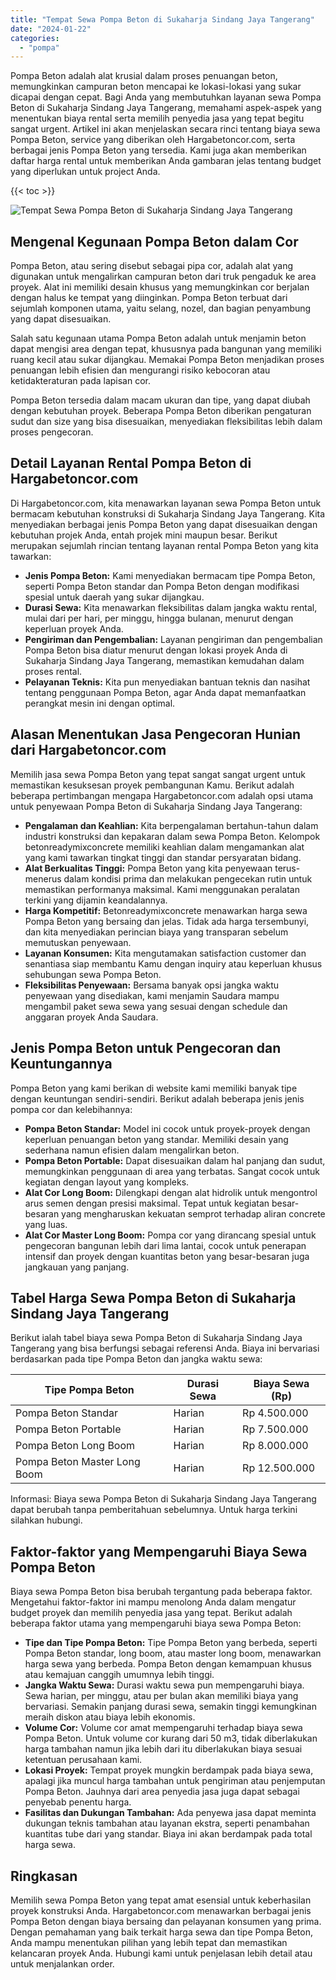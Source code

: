 ```yaml
---
title: "Tempat Sewa Pompa Beton di Sukaharja Sindang Jaya Tangerang"
date: "2024-01-22"
categories: 
  - "pompa"
---
```




Pompa Beton adalah alat krusial dalam proses penuangan beton, memungkinkan campuran beton mencapai ke lokasi-lokasi yang sukar dicapai dengan cepat. Bagi Anda yang membutuhkan layanan sewa Pompa Beton di Sukaharja Sindang Jaya Tangerang, memahami aspek-aspek yang menentukan biaya rental serta memilih penyedia jasa yang tepat begitu sangat urgent. Artikel ini akan menjelaskan secara rinci tentang biaya sewa Pompa Beton, service yang diberikan oleh Hargabetoncor.com, serta berbagai jenis Pompa Beton yang tersedia. Kami juga akan memberikan daftar harga rental untuk memberikan Anda gambaran jelas tentang budget yang diperlukan untuk project Anda.

{{< toc >}}

![Tempat Sewa Pompa Beton di Sukaharja Sindang Jaya Tangerang](https://hargareadymixid.github.io/pompa/concrete-pump%20(11).png)

## Mengenal Kegunaan Pompa Beton dalam Cor

Pompa Beton, atau sering disebut sebagai pipa cor, adalah alat yang digunakan untuk mengalirkan campuran beton dari truk pengaduk ke area proyek. Alat ini memiliki desain khusus yang memungkinkan cor berjalan dengan halus ke tempat yang diinginkan. Pompa Beton terbuat dari sejumlah komponen utama, yaitu selang, nozel, dan bagian penyambung yang dapat disesuaikan.

Salah satu kegunaan utama Pompa Beton adalah untuk menjamin beton dapat mengisi area dengan tepat, khususnya pada bangunan yang memiliki ruang kecil atau sukar dijangkau. Memakai Pompa Beton menjadikan proses penuangan lebih efisien dan mengurangi risiko kebocoran atau ketidakteraturan pada lapisan cor.

Pompa Beton tersedia dalam macam ukuran dan tipe, yang dapat diubah dengan kebutuhan proyek. Beberapa Pompa Beton diberikan pengaturan sudut dan size yang bisa disesuaikan, menyediakan fleksibilitas lebih dalam proses pengecoran.

## Detail Layanan Rental Pompa Beton di Hargabetoncor.com

Di Hargabetoncor.com, kita menawarkan layanan sewa Pompa Beton untuk bermacam kebutuhan konstruksi di Sukaharja Sindang Jaya Tangerang. Kita menyediakan berbagai jenis Pompa Beton yang dapat disesuaikan dengan kebutuhan projek Anda, entah projek mini maupun besar. Berikut merupakan sejumlah rincian tentang layanan rental Pompa Beton yang kita tawarkan:

- **Jenis Pompa Beton:** Kami menyediakan bermacam tipe Pompa Beton, seperti Pompa Beton standar dan Pompa Beton dengan modifikasi spesial untuk daerah yang sukar dijangkau.
- **Durasi Sewa:** Kita menawarkan fleksibilitas dalam jangka waktu rental, mulai dari per hari, per minggu, hingga bulanan, menurut dengan keperluan proyek Anda.
- **Pengiriman dan Pengembalian:** Layanan pengiriman dan pengembalian Pompa Beton bisa diatur menurut dengan lokasi proyek Anda di Sukaharja Sindang Jaya Tangerang, memastikan kemudahan dalam proses rental.
- **Pelayanan Teknis:** Kita pun menyediakan bantuan teknis dan nasihat tentang penggunaan Pompa Beton, agar Anda dapat memanfaatkan perangkat mesin ini dengan optimal.

## Alasan Menentukan Jasa Pengecoran Hunian dari Hargabetoncor.com

Memilih jasa sewa Pompa Beton yang tepat sangat sangat urgent untuk memastikan kesuksesan proyek pembangunan Kamu. Berikut adalah beberapa pertimbangan mengapa Hargabetoncor.com adalah opsi utama untuk penyewaan Pompa Beton di Sukaharja Sindang Jaya Tangerang:

- **Pengalaman dan Keahlian:** Kita berpengalaman bertahun-tahun dalam industri konstruksi dan kepakaran dalam sewa Pompa Beton. Kelompok betonreadymixconcrete memiliki keahlian dalam mengamankan alat yang kami tawarkan tingkat tinggi dan standar persyaratan bidang.
- **Alat Berkualitas Tinggi:** Pompa Beton yang kita penyewaan terus-menerus dalam kondisi prima dan melakukan pengecekan rutin untuk memastikan performanya maksimal. Kami menggunakan peralatan terkini yang dijamin keandalannya.
- **Harga Kompetitif:** Betonreadymixconcrete menawarkan harga sewa Pompa Beton yang bersaing dan jelas. Tidak ada harga tersembunyi, dan kita menyediakan perincian biaya yang transparan sebelum memutuskan penyewaan.
- **Layanan Konsumen:** Kita mengutamakan satisfaction customer dan senantiasa siap membantu Kamu dengan inquiry atau keperluan khusus sehubungan sewa Pompa Beton.
- **Fleksibilitas Penyewaan:** Bersama banyak opsi jangka waktu penyewaan yang disediakan, kami menjamin Saudara mampu mengambil paket sewa sewa yang sesuai dengan schedule dan anggaran proyek Anda Saudara.

## Jenis Pompa Beton untuk Pengecoran dan Keuntungannya

Pompa Beton yang kami berikan di website kami memiliki banyak tipe dengan keuntungan sendiri-sendiri. Berikut adalah beberapa jenis jenis pompa cor dan kelebihannya:

- **Pompa Beton Standar:** Model ini cocok untuk proyek-proyek dengan keperluan penuangan beton yang standar. Memiliki desain yang sederhana namun efisien dalam mengalirkan beton.
- **Pompa Beton Portable:** Dapat disesuaikan dalam hal panjang dan sudut, memungkinkan penggunaan di area yang terbatas. Sangat cocok untuk kegiatan dengan layout yang kompleks.
- **Alat Cor Long Boom:** Dilengkapi dengan alat hidrolik untuk mengontrol arus semen dengan presisi maksimal. Tepat untuk kegiatan besar-besaran yang mengharuskan kekuatan semprot terhadap aliran concrete yang luas.
- **Alat Cor Master Long Boom:** Pompa cor yang dirancang spesial untuk pengecoran bangunan lebih dari lima lantai, cocok untuk penerapan intensif dan proyek dengan kuantitas beton yang besar-besaran juga jangkauan yang panjang.

## Tabel Harga Sewa Pompa Beton di Sukaharja Sindang Jaya Tangerang

Berikut ialah tabel biaya sewa Pompa Beton di Sukaharja Sindang Jaya Tangerang yang bisa berfungsi sebagai referensi Anda. Biaya ini bervariasi berdasarkan pada tipe Pompa Beton dan jangka waktu sewa:

| Tipe Pompa Beton | Durasi Sewa | Biaya Sewa (Rp) |
| --- | --- | --- |
| Pompa Beton Standar | Harian | Rp 4.500.000 |
| Pompa Beton Portable | Harian | Rp 7.500.000 |
| Pompa Beton Long Boom | Harian | Rp 8.000.000 |
| Pompa Beton Master Long Boom | Harian | Rp 12.500.000 |

Informasi: Biaya sewa Pompa Beton di Sukaharja Sindang Jaya Tangerang dapat berubah tanpa pemberitahuan sebelumnya. Untuk harga terkini silahkan hubungi.

## Faktor-faktor yang Mempengaruhi Biaya Sewa Pompa Beton

Biaya sewa Pompa Beton bisa berubah tergantung pada beberapa faktor. Mengetahui faktor-faktor ini mampu menolong Anda dalam mengatur budget proyek dan memilih penyedia jasa yang tepat. Berikut adalah beberapa faktor utama yang mempengaruhi biaya sewa Pompa Beton:

- **Tipe dan Tipe Pompa Beton:** Tipe Pompa Beton yang berbeda, seperti Pompa Beton standar, long boom, atau master long boom, menawarkan harga sewa yang berbeda. Pompa Beton dengan kemampuan khusus atau kemajuan canggih umumnya lebih tinggi.
- **Jangka Waktu Sewa:** Durasi waktu sewa pun mempengaruhi biaya. Sewa harian, per minggu, atau per bulan akan memiliki biaya yang bervariasi. Semakin panjang durasi sewa, semakin tinggi kemungkinan meraih diskon atau biaya lebih ekonomis.
- **Volume Cor:** Volume cor amat mempengaruhi terhadap biaya sewa Pompa Beton. Untuk volume cor kurang dari 50 m3, tidak diberlakukan harga tambahan namun jika lebih dari itu diberlakukan biaya sesuai ketentuan perusahaan kami.
- **Lokasi Proyek:** Tempat proyek mungkin berdampak pada biaya sewa, apalagi jika muncul harga tambahan untuk pengiriman atau penjemputan Pompa Beton. Jauhnya dari area penyedia jasa juga dapat sebagai penyebab penentu harga.
- **Fasilitas dan Dukungan Tambahan:** Ada penyewa jasa dapat meminta dukungan teknis tambahan atau layanan ekstra, seperti penambahan kuantitas tube dari yang standar. Biaya ini akan berdampak pada total harga sewa.

## Ringkasan

Memilih sewa Pompa Beton yang tepat amat esensial untuk keberhasilan proyek konstruksi Anda. Hargabetoncor.com menawarkan berbagai jenis Pompa Beton dengan biaya bersaing dan pelayanan konsumen yang prima. Dengan pemahaman yang baik terkait harga sewa dan tipe Pompa Beton, Anda mampu menentukan pilihan yang lebih tepat dan memastikan kelancaran proyek Anda. Hubungi kami untuk penjelasan lebih detail atau untuk menjalankan order.

